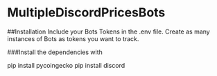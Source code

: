 # MultipleDiscordPricesBots

##Installation
Include your Bots Tokens in the .env file.
Create as many instances of Bots as tokens you want to track.

###Install the dependencies with

pip install pycoingecko
pip install discord
